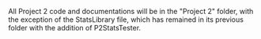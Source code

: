 All Project 2 code and documentations will be in the "Project 2" folder, with the exception of the StatsLibrary file, which has remained in its previous folder with the addition of P2StatsTester.
